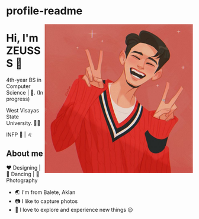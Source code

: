 
# profile-readme


<img align="right" width="400" height="400" src="https://github.com/DaZe000/DaZe000/blob/main/0a99f0ebca13dd5a96c720c97f6695d1.jpg">


# Hi, I'm ZEUSSS :koala:

4th-year BS in Computer Science  |  :robot:. (In progress)

West Visayas State University. :man_technologist:

INFP :wave: | :leo:



## About me 

:heart: Designing | :black_heart: Dancing | :blue_heart: Photography

- :earth_asia: I'm from Balete, Aklan
- :camera: I like to capture photos 
- :gem: I love to explore and experience new things :wink:



